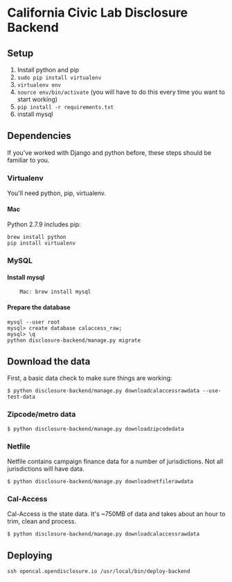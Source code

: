 California Civic Lab Disclosure Backend
==================================================

## Setup

1. Install python and pip
2. `sudo pip install virtualenv`
3. `virtualenv env`
4. `source env/bin/activate` (you will have to do this every time you want to
   start working)
5. `pip install -r requirements.txt`
6. install mysql

## Dependencies

If you've worked with Django and python before, these steps should be familiar to you.

### Virtualenv

You'll need python, pip, virtualenv.

#### Mac

Python 2.7.9 includes pip:

```
brew install python
pip install virtualenv
```

### MySQL

#### Install mysql

```
    Mac: brew install mysql
```

#### Prepare the database

```
mysql --user root
mysql> create database calaccess_raw;
mysql> \q
python disclosure-backend/manage.py migrate
```


## Download the data

First, a basic data check to make sure things are working:

    $ python disclosure-backend/manage.py downloadcalaccessrawdata --use-test-data

### Zipcode/metro data

    $ python disclosure-backend/manage.py downloadzipcodedata

### Netfile

Netfile contains campaign finance data for a number of jurisdictions. Not all
jurisdictions will have data.

    $ python disclosure-backend/manage.py downloadnetfilerawdata

### Cal-Access

Cal-Access is the state data. It's ~750MB of data and takes about an hour to
trim, clean and process.

    $ python disclosure-backend/manage.py downloadcalaccessrawdata

## Deploying

```
ssh opencal.opendisclosure.io /usr/local/bin/deploy-backend
```
